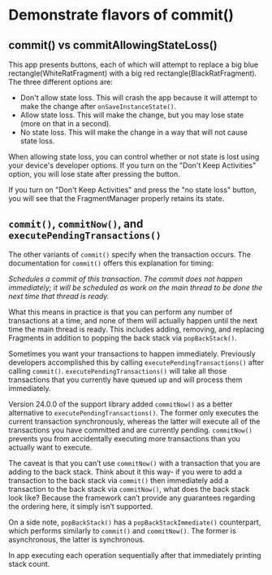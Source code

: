 # Demonstrate flavors of commit()

## commit() vs commitAllowingStateLoss()

  This app presents buttons, each of which will attempt to replace a big blue rectangle(WhiteRatFragment) with a big red rectangle(BlackRatFragment). The three different options are:

  * Don't allow state loss. This will crash the app because it will attempt to make the change after `onSaveInstanceState()`.
  * Allow state loss. This will make the change, but you may lose state (more on that in a second).
  * No state loss. This will make the change in a way that will not cause state loss.

  When allowing state loss, you can control whether or not state is lost using your device's developer options. If you turn on the "Don't Keep Activities" option, you will lose state after pressing the button.

  If you turn on "Don't Keep Activities" and press the "no state loss" button, you will see that the FragmentManager properly retains its state.

## `commit()`, `commitNow()`, and `executePendingTransactions()`

  The other variants of `commit()` specify when the transaction occurs. The documentation for `commit()` offers this explanation for timing:

  *Schedules a commit of this transaction. The commit does not happen immediately; it will be scheduled as work on the main thread to be done the next time that thread is ready.*
  
  What this means in practice is that you can perform any number of transactions at a time, and none of them will actually happen until the next time the main thread is ready. This includes adding, removing, and replacing Fragments in addition to popping the back stack via `popBackStack()`.
  
  Sometimes you want your transactions to happen immediately. Previously developers accomplished this by calling `executePendingTransactions()` after calling `commit()`. `executePendingTransactions()` will take all those transactions that you currently have queued up and will process them immediately.
  
  Version 24.0.0 of the support library added `commitNow()` as a better alternative to `executePendingTransactions()`. The former only executes the current transaction synchronously, whereas the latter will execute all of the transactions you have committed and are currently pending. `commitNow()` prevents you from accidentally executing more transactions than you actually want to execute.
  
  The caveat is that you can’t use `commitNow()` with a transaction that you are adding to the back stack. Think about it this way- if you were to add a transaction to the back stack via `commit()` then immediately add a transaction to the back stack via `commitNow()`, what does the back stack look like? Because the framework can’t provide any guarantees regarding the ordering here, it simply isn’t supported.
  
  On a side note, `popBackStack()` has a `popBackStackImmediate()` counterpart, which performs similarly to `commit()` and `commitNow()`. The former is asynchronous, the latter is synchronous.
  
  In app executing each operation sequentially after that immediately printing stack count.   
  
  
